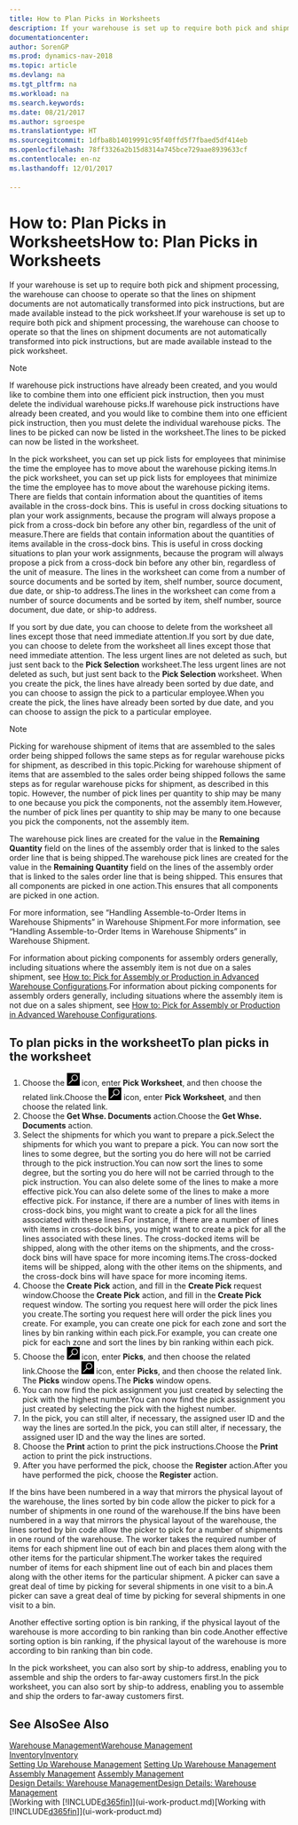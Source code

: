 ```yaml
---
title: How to Plan Picks in Worksheets
description: If your warehouse is set up to require both pick and shipment processing, the warehouse can choose to operate so that the lines on shipment documents are not automatically transformed into pick instructions, but are made available instead to the pick worksheet.
documentationcenter: 
author: SorenGP
ms.prod: dynamics-nav-2018
ms.topic: article
ms.devlang: na
ms.tgt_pltfrm: na
ms.workload: na
ms.search.keywords: 
ms.date: 08/21/2017
ms.author: sgroespe
ms.translationtype: HT
ms.sourcegitcommit: 1dfba8b14019991c95f40ffd5f7fbaed5df414eb
ms.openlocfilehash: 78ff3326a2b15d8314a745bce729aae8939633cf
ms.contentlocale: en-nz
ms.lasthandoff: 12/01/2017

---
```

# <a name="how-to-plan-picks-in-worksheets"></a><span data-ttu-id="6c207-103">How to: Plan Picks in Worksheets</span><span class="sxs-lookup"><span data-stu-id="6c207-103">How to: Plan Picks in Worksheets</span></span>
<span data-ttu-id="6c207-104">If your warehouse is set up to require both pick and shipment processing, the warehouse can choose to operate so that the lines on shipment documents are not automatically transformed into pick instructions, but are made available instead to the pick worksheet.</span><span class="sxs-lookup"><span data-stu-id="6c207-104">If your warehouse is set up to require both pick and shipment processing, the warehouse can choose to operate so that the lines on shipment documents are not automatically transformed into pick instructions, but are made available instead to the pick worksheet.</span></span>  

> [!NOTE]  
>  <span data-ttu-id="6c207-105">If warehouse pick instructions have already been created, and you would like to combine them into one efficient pick instruction, then you must delete the individual warehouse picks.</span><span class="sxs-lookup"><span data-stu-id="6c207-105">If warehouse pick instructions have already been created, and you would like to combine them into one efficient pick instruction, then you must delete the individual warehouse picks.</span></span> <span data-ttu-id="6c207-106">The lines to be picked can now be listed in the worksheet.</span><span class="sxs-lookup"><span data-stu-id="6c207-106">The lines to be picked can now be listed in the worksheet.</span></span>  

<span data-ttu-id="6c207-107">In the pick worksheet, you can set up pick lists for employees that minimise the time the employee has to move about the warehouse picking items.</span><span class="sxs-lookup"><span data-stu-id="6c207-107">In the pick worksheet, you can set up pick lists for employees that minimize the time the employee has to move about the warehouse picking items.</span></span> <span data-ttu-id="6c207-108">There are fields that contain information about the quantities of items available in the cross-dock bins. This is useful in cross docking situations to plan your work assignments, because the program will always propose a pick from a cross-dock bin before any other bin, regardless of the unit of measure.</span><span class="sxs-lookup"><span data-stu-id="6c207-108">There are fields that contain information about the quantities of items available in the cross-dock bins. This is useful in cross docking situations to plan your work assignments, because the program will always propose a pick from a cross-dock bin before any other bin, regardless of the unit of measure.</span></span> <span data-ttu-id="6c207-109">The lines in the worksheet can come from a number of source documents and be sorted by item, shelf number, source document, due date, or ship-to address.</span><span class="sxs-lookup"><span data-stu-id="6c207-109">The lines in the worksheet can come from a number of source documents and be sorted by item, shelf number, source document, due date, or ship-to address.</span></span>  

<span data-ttu-id="6c207-110">If you sort by due date, you can choose to delete from the worksheet all lines except those that need immediate attention.</span><span class="sxs-lookup"><span data-stu-id="6c207-110">If you sort by due date, you can choose to delete from the worksheet all lines except those that need immediate attention.</span></span> <span data-ttu-id="6c207-111">The less urgent lines are not deleted as such, but just sent back to the **Pick Selection** worksheet.</span><span class="sxs-lookup"><span data-stu-id="6c207-111">The less urgent lines are not deleted as such, but just sent back to the **Pick Selection** worksheet.</span></span> <span data-ttu-id="6c207-112">When you create the pick, the lines have already been sorted by due date, and you can choose to assign the pick to a particular employee.</span><span class="sxs-lookup"><span data-stu-id="6c207-112">When you create the pick, the lines have already been sorted by due date, and you can choose to assign the pick to a particular employee.</span></span>  

> [!NOTE]  
>  <span data-ttu-id="6c207-113">Picking for warehouse shipment of items that are assembled to the sales order being shipped follows the same steps as for regular warehouse picks for shipment, as described in this topic.</span><span class="sxs-lookup"><span data-stu-id="6c207-113">Picking for warehouse shipment of items that are assembled to the sales order being shipped follows the same steps as for regular warehouse picks for shipment, as described in this topic.</span></span> <span data-ttu-id="6c207-114">However, the number of pick lines per quantity to ship may be many to one because you pick the components, not the assembly item.</span><span class="sxs-lookup"><span data-stu-id="6c207-114">However, the number of pick lines per quantity to ship may be many to one because you pick the components, not the assembly item.</span></span>  
>   
>  <span data-ttu-id="6c207-115">The warehouse pick lines are created for the value in the **Remaining Quantity** field on the lines of the assembly order that is linked to the sales order line that is being shipped.</span><span class="sxs-lookup"><span data-stu-id="6c207-115">The warehouse pick lines are created for the value in the **Remaining Quantity** field on the lines of the assembly order that is linked to the sales order line that is being shipped.</span></span> <span data-ttu-id="6c207-116">This ensures that all components are picked in one action.</span><span class="sxs-lookup"><span data-stu-id="6c207-116">This ensures that all components are picked in one action.</span></span>  
>   
>  <span data-ttu-id="6c207-117">For more information, see “Handling Assemble-to-Order Items in Warehouse Shipments” in Warehouse Shipment.</span><span class="sxs-lookup"><span data-stu-id="6c207-117">For more information, see “Handling Assemble-to-Order Items in Warehouse Shipments” in Warehouse Shipment.</span></span>  
>   
>  <span data-ttu-id="6c207-118">For information about picking components for assembly orders generally, including situations where the assembly item is not due on a sales shipment, see [How to: Pick for Assembly or Production in Advanced Warehouse Configurations](warehouse-how-to-pick-for-internal-operations-in-advanced-warehousing.md).</span><span class="sxs-lookup"><span data-stu-id="6c207-118">For information about picking components for assembly orders generally, including situations where the assembly item is not due on a sales shipment, see [How to: Pick for Assembly or Production in Advanced Warehouse Configurations](warehouse-how-to-pick-for-internal-operations-in-advanced-warehousing.md).</span></span>  

## <a name="to-plan-picks-in-the-worksheet"></a><span data-ttu-id="6c207-119">To plan picks in the worksheet</span><span class="sxs-lookup"><span data-stu-id="6c207-119">To plan picks in the worksheet</span></span>  
1.  <span data-ttu-id="6c207-120">Choose the ![Search for Page or Report](media/ui-search/search_small.png "Search for Page or Report icon") icon, enter **Pick Worksheet**, and then choose the related link.</span><span class="sxs-lookup"><span data-stu-id="6c207-120">Choose the ![Search for Page or Report](media/ui-search/search_small.png "Search for Page or Report icon") icon, enter **Pick Worksheet**, and then choose the related link.</span></span>  
2.  <span data-ttu-id="6c207-121">Choose the **Get Whse. Documents** action.</span><span class="sxs-lookup"><span data-stu-id="6c207-121">Choose the **Get Whse. Documents** action.</span></span>  
3.  <span data-ttu-id="6c207-122">Select the shipments for which you want to prepare a pick.</span><span class="sxs-lookup"><span data-stu-id="6c207-122">Select the shipments for which you want to prepare a pick.</span></span> <span data-ttu-id="6c207-123">You can now sort the lines to some degree, but the sorting you do here will not be carried through to the pick instruction.</span><span class="sxs-lookup"><span data-stu-id="6c207-123">You can now sort the lines to some degree, but the sorting you do here will not be carried through to the pick instruction.</span></span> <span data-ttu-id="6c207-124">You can also delete some of the lines to make a more effective pick.</span><span class="sxs-lookup"><span data-stu-id="6c207-124">You can also delete some of the lines to make a more effective pick.</span></span> <span data-ttu-id="6c207-125">For instance, if there are a number of lines with items in cross-dock bins, you might want to create a pick for all the lines associated with these lines.</span><span class="sxs-lookup"><span data-stu-id="6c207-125">For instance, if there are a number of lines with items in cross-dock bins, you might want to create a pick for all the lines associated with these lines.</span></span> <span data-ttu-id="6c207-126">The cross-docked items will be shipped, along with the other items on the shipments, and the cross-dock bins will have space for more incoming items.</span><span class="sxs-lookup"><span data-stu-id="6c207-126">The cross-docked items will be shipped, along with the other items on the shipments, and the cross-dock bins will have space for more incoming items.</span></span>  
4.  <span data-ttu-id="6c207-127">Choose the **Create Pick** action, and fill in the **Create Pick** request window.</span><span class="sxs-lookup"><span data-stu-id="6c207-127">Choose the **Create Pick** action, and fill in the **Create Pick** request window.</span></span> <span data-ttu-id="6c207-128">The sorting you request here will order the pick lines you create.</span><span class="sxs-lookup"><span data-stu-id="6c207-128">The sorting you request here will order the pick lines you create.</span></span> <span data-ttu-id="6c207-129">For example, you can create one pick for each zone and sort the lines by bin ranking within each pick.</span><span class="sxs-lookup"><span data-stu-id="6c207-129">For example, you can create one pick for each zone and sort the lines by bin ranking within each pick.</span></span>  
5.  <span data-ttu-id="6c207-130">Choose the ![Search for Page or Report](media/ui-search/search_small.png "Search for Page or Report icon") icon, enter **Picks**, and then choose the related link.</span><span class="sxs-lookup"><span data-stu-id="6c207-130">Choose the ![Search for Page or Report](media/ui-search/search_small.png "Search for Page or Report icon") icon, enter **Picks**, and then choose the related link.</span></span> <span data-ttu-id="6c207-131">The **Picks** window opens.</span><span class="sxs-lookup"><span data-stu-id="6c207-131">The **Picks** window opens.</span></span>  
6.  <span data-ttu-id="6c207-132">You can now find the pick assignment you just created by selecting the pick with the highest number.</span><span class="sxs-lookup"><span data-stu-id="6c207-132">You can now find the pick assignment you just created by selecting the pick with the highest number.</span></span>  
7.  <span data-ttu-id="6c207-133">In the pick, you can still alter, if necessary, the assigned user ID and the way the lines are sorted.</span><span class="sxs-lookup"><span data-stu-id="6c207-133">In the pick, you can still alter, if necessary, the assigned user ID and the way the lines are sorted.</span></span>  
8.  <span data-ttu-id="6c207-134">Choose the **Print** action to print the pick instructions.</span><span class="sxs-lookup"><span data-stu-id="6c207-134">Choose the **Print** action to print the pick instructions.</span></span>  
9. <span data-ttu-id="6c207-135">After you have performed the pick, choose the **Register** action.</span><span class="sxs-lookup"><span data-stu-id="6c207-135">After you have performed the pick, choose the **Register** action.</span></span>  

<span data-ttu-id="6c207-136">If the bins have been numbered in a way that mirrors the physical layout of the warehouse, the lines sorted by bin code allow the picker to pick for a number of shipments in one round of the warehouse.</span><span class="sxs-lookup"><span data-stu-id="6c207-136">If the bins have been numbered in a way that mirrors the physical layout of the warehouse, the lines sorted by bin code allow the picker to pick for a number of shipments in one round of the warehouse.</span></span> <span data-ttu-id="6c207-137">The worker takes the required number of items for each shipment line out of each bin and places them along with the other items for the particular shipment.</span><span class="sxs-lookup"><span data-stu-id="6c207-137">The worker takes the required number of items for each shipment line out of each bin and places them along with the other items for the particular shipment.</span></span> <span data-ttu-id="6c207-138">A picker can save a great deal of time by picking for several shipments in one visit to a bin.</span><span class="sxs-lookup"><span data-stu-id="6c207-138">A picker can save a great deal of time by picking for several shipments in one visit to a bin.</span></span>  

<span data-ttu-id="6c207-139">Another effective sorting option is bin ranking, if the physical layout of the warehouse is more according to bin ranking than bin code.</span><span class="sxs-lookup"><span data-stu-id="6c207-139">Another effective sorting option is bin ranking, if the physical layout of the warehouse is more according to bin ranking than bin code.</span></span>  

<span data-ttu-id="6c207-140">In the pick worksheet, you can also sort by ship-to address, enabling you to assemble and ship the orders to far-away customers first.</span><span class="sxs-lookup"><span data-stu-id="6c207-140">In the pick worksheet, you can also sort by ship-to address, enabling you to assemble and ship the orders to far-away customers first.</span></span>  

## <a name="see-also"></a><span data-ttu-id="6c207-141">See Also</span><span class="sxs-lookup"><span data-stu-id="6c207-141">See Also</span></span>
[<span data-ttu-id="6c207-142">Warehouse Management</span><span class="sxs-lookup"><span data-stu-id="6c207-142">Warehouse Management</span></span>](warehouse-manage-warehouse.md)  
[<span data-ttu-id="6c207-143">Inventory</span><span class="sxs-lookup"><span data-stu-id="6c207-143">Inventory</span></span>](inventory-manage-inventory.md)  
<span data-ttu-id="6c207-144">[Setting Up Warehouse Management](warehouse-setup-warehouse.md)   </span><span class="sxs-lookup"><span data-stu-id="6c207-144">[Setting Up Warehouse Management](warehouse-setup-warehouse.md)   </span></span>  
<span data-ttu-id="6c207-145">[Assembly Management](assembly-assemble-items.md)  </span><span class="sxs-lookup"><span data-stu-id="6c207-145">[Assembly Management](assembly-assemble-items.md)  </span></span>  
[<span data-ttu-id="6c207-146">Design Details: Warehouse Management</span><span class="sxs-lookup"><span data-stu-id="6c207-146">Design Details: Warehouse Management</span></span>](design-details-warehouse-management.md)  
<span data-ttu-id="6c207-147">[Working with [!INCLUDE[d365fin](includes/d365fin_md.md)]](ui-work-product.md)</span><span class="sxs-lookup"><span data-stu-id="6c207-147">[Working with [!INCLUDE[d365fin](includes/d365fin_md.md)]](ui-work-product.md)</span></span>

